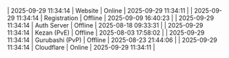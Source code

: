 | 2025-09-29 11:34:14 | Website | Online | 2025-09-29 11:34:11 |
| 2025-09-29 11:34:14 | Registration | Offline | 2025-09-09 16:40:23 |
| 2025-09-29 11:34:14 | Auth Server | Offline | 2025-08-18 09:33:31 |
| 2025-09-29 11:34:14 | Kezan (PvE) | Offline | 2025-08-03 17:58:02 |
| 2025-09-29 11:34:14 | Gurubashi (PvP) | Offline | 2025-08-23 21:44:06 |
| 2025-09-29 11:34:14 | Cloudflare | Online | 2025-09-29 11:34:11 |
